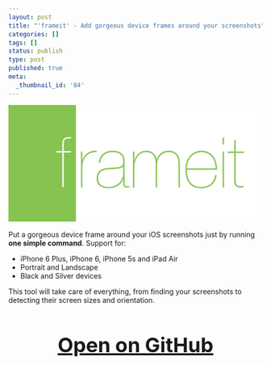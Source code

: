 ```yaml
---
layout: post
title: "'frameit' - Add gorgeous device frames around your screenshots"
categories: []
tags: []
status: publish
type: post
published: true
meta:
  _thumbnail_id: '84'
---
```


[![](/squarespace_images/static_545299aae4b0e9514fe30c95_54529a29e4b025a90f45cc50_5463aef3e4b0669ac27777c3_1415818998780__img.png)](https://github.com/krausefx/frameit)
  


Put a gorgeous device frame around your iOS screenshots just by running 
**one simple command**. Support for:

* iPhone 6 Plus, iPhone 6, iPhone 5s and iPad Air
* Portrait and Landscape
* Black and Silver devices

This tool will take care of everything, from finding your screenshots to detecting their screen sizes and orientation. 

<h3 style="text-align: center; font-size: 40px;">
  <a href="https://github.com/KrauseFx/frameit" target="_blank" style="text-decoration: underline;">
    Open on GitHub
  </a>
</h3>
